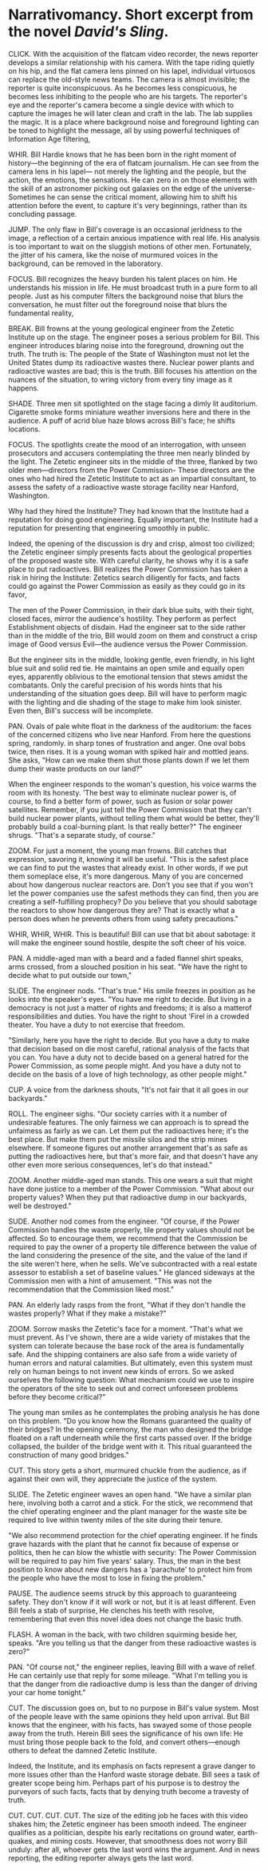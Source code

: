 # Narrativomancy. Short excerpt from the novel *David's Sling*.

CLICK. With the acquisition of the flatcam video recorder, the news reporter develops a similar relationship  with his camera. With the tape riding quietly on his hip,  and the flat camera lens pinned on his lapel, individual  virtuosos can replace the old-style news teams. The camera is almost invisible; the reporter is quite inconspicuous. As he becomes less conspicuous, he becomes less inhibiting to the people who are his targets. The reporter's eye and the reporter's camera become a single device with which to capture the images he will later clean and craft in the lab. The lab supplies the magic. It is a place where background noise and foreground lighting can be toned to highlight the message, all by using powerful techniques of Information Age filtering,



WHIR. Bill Hardie knows that he has been born in the right moment of history—the beginning of the era of flatcam journalism. He can see from the camera lens in his lapel— not merely the lighting and the people, but the action, the emotions, the sensations. He can zero in on those elements with the skill of an astronomer picking out galaxies on the edge of the universe- Sometimes he can sense the critical moment, allowing him to shift his attention before the event, to capture it's very beginnings, rather than its concluding passage.



JUMP. The only flaw in Bill's coverage is an occasional jerldness to the image, a reflection of a certain anxious impatience with real life. His analysis is too important to wait on the sluggish motions of other men. Fortunately, the jitter of his camera, like the noise of murmured voices in the background, can be removed in the laboratory.



FOCUS. Bill recognizes the heavy burden his talent places on him. He understands his mission in life. He must broadcast truth in a pure form to all people. Just as his computer filters the background noise that blurs the conversation, he must filter out the foreground noise that blurs the fundamental reality,



BREAK. Bill frowns at the young geological engineer from the Zetetic Institute up on the stage. The engineer poses a serious problem for Bill. This engineer introduces blaring noise into the foreground, drowning out the truth. The truth is: The people of the State of Washington must not let the United States dump its radioactive wastes there. Nuclear power plants and radioactive wastes are bad; this is the truth. Bill focuses his attention on the nuances of the situation, to wring victory from every tiny image as it happens.



SHADE. Three men sit spotlighted on the stage facing a dimly lit auditorium. Cigarette smoke forms miniature weather inversions here and there in the audience. A puff of acrid blue haze blows across Bill's face; he shifts locations.



FOCUS. The spotlights create the mood of an interrogation, with unseen prosecutors and accusers contemplating the three men nearly blinded by the light. The Zetetic engineer sits in the middle of the three, flanked by two older men—directors from the Power Commission- These directors are the ones who had hired the Zetetic Institute to act as an impartial consultant, to assess the safety of a radioactive waste storage facility near Hanford, Washington.



Why had they hired the Institute? They had known that the Institute had a reputation for doing good engineering. Equally important, the Institute had a reputation for presenting that engineering smoothly in public.



Indeed, the opening of the discussion is dry and crisp, almost too civilized; the Zetetic engineer simply presents facts about the geological properties of the proposed waste site. With careful clarity, he shows why it is a safe place to put radioactives. Bill realizes the Power Commission has taken a risk in hiring the Institute: Zetetics search diligently for facts, and facts could go against the Power Commission as easily as they could go in its favor,



The men of the Power Commission, in their dark blue suits, with their tight, closed faces, mirror the audience's hostility. They perform as perfect Establishment objects of disdain. Had the engineer sat to the side rather than in the middle of the trio, Bill would zoom on them and construct a crisp image of Good versus Evil—the audience versus the Power Commission.



But the engineer sits in the middle, looking gentle, even friendly, in his light blue suit and solid red tie. He maintains an open smile and equally open eyes, apparently oblivious to the emotional tension that stews amidst the combatants. Only the careful precision of his words hints that his understanding of the situation goes deep. Bill will have to perform magic with the lighting and die shading of the stage to make him look sinister. Even then, Bill's success will be incomplete.



PAN. Ovals of pale white float in the darkness of the auditorium: the faces of the concerned citizens who live near Hanford. From here the questions spring, randomly. in sharp tones of frustration and anger. One oval bobs twice, then rises. It is a young woman with spiked hair and mottled jeans. She asks, "How can we make them shut those plants down if we let them dump their waste products on our land?"



When the engineer responds to the woman's question, his voice warms the room with its honesty. 'The best way to eliminate nuclear power is, of course, to find a better form of power, such as fusion or solar power satellites. Remember, if you just tell the Power Commission that they can't build nuclear power plants, without telling them what would be better, they'll probably build a coal-burning plant. Is that really better?" The engineer shrugs. "That's a separate study, of course."



ZOOM. For just a moment, the young man frowns. Bill catches that expression, savoring it, knowing it will be useful. "This is the safest place we can find to put the wastes that already exist. In other words, if we put them someplace else, it's more dangerous. Many of you are concerned about how dangerous nuclear reactors are. Don't you see that if you won't let the power companies use the safest methods they can find, then you are creating a self-fulfilling prophecy? Do you believe that you should sabotage the reactors to show how dangerous they are? That is exactly what a person does when he prevents others from using safety precautions."



WHIR, WHIR, WHIR. This is beautiful! Bill can use that bit about sabotage: it will make the engineer sound hostile, despite the soft cheer of his voice.



PAN. A middle-aged man with a beard and a faded flannel shirt speaks, arms crossed, from a slouched position in his seat. "We have the right to decide what to put outside our town,"



SLIDE. The engineer nods. "That's true." His smile freezes in position as he looks into the speaker's eyes. "You have me right to decide. But living in a democracy is not just a matter of rights and freedoms; it is also a matterof responsibilities and duties. You have the right to shout 'Firel in a crowded theater. You have a duty to not exercise that freedom.



"Similarly, here you have the right to decide. But you have a duty to make that decision based on die most careful, rational analysis of the facts that you can. You have a duty not to decide based on a general hatred for the Power Commission, as some people might. And you have a duty not to decide on the basis of a love of high technology, as other people might."



CUP. A voice from the darkness shouts, "It's not fair that it all goes in our backyards."



ROLL. The engineer sighs. "Our society carries with it a number of undesirable features. The only fairness we can approach is to spread the unfaimess as fairly as we can. Let them put the radioactives here; it's the best place. But make them put the missile silos and the strip mines elsewhere. If someone figures out another arrangement that's as safe as putting the radioactives here, but that's more fair, and that doesn't have any other even more serious consequences, let's do that instead."



ZOOM. Another middle-aged man stands. This one wears a suit that might have done justice to a member of the Power Commission. "What about our property values? When they put that radioactive dump in our backyards, well be destroyed."



SUDE. Another nod comes from the engineer. "Of course, if the Power Commission handles the waste properly, tile property values should not be affected. So to encourage them, we recommend that the Commission be required to pay the owner of a property tile difference between the value of the land considering the presence of the site, and the value of the land if the site weren't here, when he sells. We've subcontracted with a real estate assessor to establish a set of baseline values." He glanced sideways at the Commission men with a hint of amusement. "This was not the recommendation that the Commission liked most."



PAN. An elderly lady rasps from the front, "What if they don't handle the wastes properly? What if they make a mistake?"



ZOOM. Sorrow masks the Zetetic's face for a moment. "That's what we must prevent. As I've shown, there are a wide variety of mistakes that the system can tolerate because the base rock of the area is fundamentally safe. And the shipping containers are also safe from a wide variety of human errors and natural calamities. But ultimately, even this system must rely on human beings to not invent new kinds of errors. So we asked ourselves the following question: What mechanism could we use to inspire the operators of the site to seek out and correct unforeseen problems before they become critical?"



The young man smiles as he contemplates the probing analysis he has done on this problem. "Do you know how the Romans guaranteed the quality of their bridges? In the opening ceremony, the man who designed the bridge floated on a raft underneath while the first carts passed over. If the bridge collapsed, the builder of the bridge went with it. This ritual guaranteed the construction of many good bridges."



CUT. This story gets a short, murmured chuckle from the audience, as if against their own will, they appreciate the justice of the system.



SLIDE. The Zetetic engineer waves an open hand. "We have a similar plan here, involving both a carrot and a stick. For the stick, we recommend that the chief operating engineer and the plant manager for the waste site be required to live within twenty miles of the site during their tenure.



"We also recommend protection for the chief operating engineer. If he finds grave hazards with the plant that he cannot fix because of expense or politics, then he can blow the whistle with security: The Power Commission will be required to pay him five years' salary. Thus, the man in the best position to know about new dangers has a 'parachute' to protect him from the people who have the most to lose in fixing the problem."



PAUSE. The audience seems struck by this approach to guaranteeing safety. They don't know if it will work or not, but it is at least different. Even Bill feels a stab of surprise, He clenches his teeth with resolve, remembering that even this novel idea does not change the basic truth.



FLASH. A woman in the back, with two children squirming beside her, speaks. "Are you telling us that the danger from these radioactive wastes is zero?"



PAN. "Of course not," the engineer replies, leaving Bill with a wave of relief. He can certainly use that reply for some mileage. "What I'm telling you is that the danger from die radioactive dump is less than the danger of driving your car home tonight."



CUT. The discussion goes on, but to no purpose in Bill's value system. Most of the people leave with the same opinions they held upon arrival. But Bill knows that the engineer, with his facts, has swayed some of those people away from the truth. Herein Bill sees the significance of his own life: He must bring those people back to the fold, and convert others—enough others to defeat the damned Zetetic Institute.



Indeed, the Institute, and its emphasis on facts represent a grave danger to more issues other than the Hanford waste storage debate. Bill sees a task of greater scope being him. Perhaps part of his purpose is to destroy the purveyors of such facts, facts that by denying truth become a travesty of truth.



CUT. CUT. CUT. CUT. The size of the editing job he faces with this video shakes him; the Zetetic engineer has been smooth indeed. The engineer qualifies as a politician, despite his early recitations on ground water, earth- quakes, and mining costs. However, that smoothness does not worry Bill unduly: after all, whoever gets the last word wins the argument. And in news reporting, the editing reporter always gets the last word.
